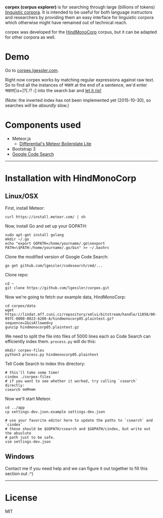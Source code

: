 **corpex (corpus explorer)** is for searching through large
(billions of tokens) [linguistic corpora](https://en.wikipedia.org/wiki/Corpus_linguistics).
It is intended to be useful for both language instructors and researchers by
providing them an easy interface for linguistic corpora which otherwise
might have remained out of technical reach.

corpex was developed for the 
[HindMonoCorp](https://lindat.mff.cuni.cz/repository/xmlui/handle/11858/00-097C-0000-0023-6260-A)
corpus, but it can be adapted for other corpora as well.

# Demo

Go to [corpex.lgessler.com](http://corpex.lgessler.com). 

Right now corpex works by matching regular expressions against raw text. So to find all the instances of चाहता at the end of a sentence, we'd enter चाहता[\s+]?[.!?।] into the search bar and [let it rip!](http://corpex.lgessler.com/results/%E0%A4%9A%E0%A4%BE%E0%A4%B9%E0%A4%A4%E0%A4%BE%5B%5Cs%2B%5D%3F%5B.!%3F%E0%A5%A4%5D)

(Note: the inverted index has not been implemented yet (2015-10-30), so searches *will* be *absurdly* slow.)

# Components used 

* Meteor.js 
    * [Differential's Meteor Boilerplate Lite](https://github.com/Differential/meteor-boilerplate-lite)
* Bootstrap 3 
* [Google Code Search](https://github.com/google/codesearch) 

------------------------

# Installation with HindMonoCorp 

## Linux/OSX

First, install Meteor:

    curl https://install.meteor.com/ | sh

Now, install Go and set up your GOPATH:
    
    sudo apt-get install golang
    mkdir ~/.go
    echo "export GOPATH=/home/yourname/.go\nexport PATH=\$PATH:/home/yourname/.go/bin" >> ~/.bashrc

Clone the modified version of Google Code Search:

    go get github.com/lgessler/codesearch/cmd/...

Clone repo:

    cd ~
    git clone https://github.com/lgessler/corpex.git

Now we're going to fetch our example data, HindMonoCorp:

    cd corpex/data
    wget https://lindat.mff.cuni.cz/repository/xmlui/bitstream/handle/11858/00-097C-0000-0023-6260-A/hindmonocorp05.plaintext.gz?sequence=2&isAllowed=y
    gunzip hindmonocorp05.plaintext.gz

We need to split the file into files of 5000 lines each so Code Search can efficiently index them. `process.py` will do this:

    mkdir corpex-files
    python3 process.py hindmonocorp05.plaintext

Tell Code Search to index this directory:

    # this'll take some time!
    cindex ./corpex-files
    # if you want to see whether it worked, try calling `csearch` directly:
    csearch स्वामिभक्त

Now we'll start Meteor. 

    cd ../app
    cp settings-dev.json.example settings-dev.json

    # use your favorite editor here to update the paths to `csearch` and `cindex`
    # these should be $GOPATH/csearch and $GOPATH/cindex, but write out the absolute
    # path just to be safe.
    vim settings-dev.json

## Windows

Contact me if you need help and we can figure it out together to fill this
section out :^)

------------------------

# License

MIT 
